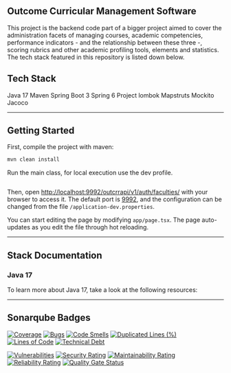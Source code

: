 ## Outcome Curricular Management Software

This project is the backend code part of a bigger project aimed to cover the administration facets of managing courses, academic competencies, performance indicators - and the relationship between these three -, scoring rubrics and other academic profiling tools, elements and statistics. The tech stack featured in this repository is listed down below.


## Tech Stack

Java 17
Maven
Spring Boot 3
Spring 6
Project lombok
Mapstruts
Mockito
Jacoco


---
## Getting Started

First, compile the project with maven:

```bash
mvn clean install
```

Run the main class, for local execution use the dev profile.

```bash

```

Then, open [http://localhost:9992/outcrrapi/v1/auth/faculties/](http://localhost:3013) with your browser to access it. The default port is [9992](http://localhost:3000), and the configuration can be changed from the file ```/application-dev.properties```.

You can start editing the page by modifying `app/page.tsx`. The page auto-updates as you edit the file through hot reloading.

---

## Stack Documentation

###  Java 17

To learn more about Java 17, take a look at the following resources:

---

## Sonarqube Badges


[![Coverage](https://pi2tools.icesi.edu.co/sonar/api/project_badges/measure?project=OUTCUR_outcome-curr-mgmnt-backend_AYthuxqSWeULmn6qh66e&metric=coverage&token=sqb_1019c88ef5af63cf64649891b1428c90877c942b)](https://pi2tools.icesi.edu.co/sonar/dashboard?id=OUTCUR_outcome-curr-mgmnt-backend_AYthuxqSWeULmn6qh66e)
[![Bugs](https://pi2tools.icesi.edu.co/sonar/api/project_badges/measure?project=OUTCUR_outcome-curr-mgmnt-backend_AYthuxqSWeULmn6qh66e&metric=bugs&token=sqb_1019c88ef5af63cf64649891b1428c90877c942b)](https://pi2tools.icesi.edu.co/sonar/dashboard?id=OUTCUR_outcome-curr-mgmnt-backend_AYthuxqSWeULmn6qh66e)
[![Code Smells](https://pi2tools.icesi.edu.co/sonar/api/project_badges/measure?project=OUTCUR_outcome-curr-mgmnt-backend_AYthuxqSWeULmn6qh66e&metric=code_smells&token=sqb_1019c88ef5af63cf64649891b1428c90877c942b)](https://pi2tools.icesi.edu.co/sonar/dashboard?id=OUTCUR_outcome-curr-mgmnt-backend_AYthuxqSWeULmn6qh66e)
[![Duplicated Lines (%)](https://pi2tools.icesi.edu.co/sonar/api/project_badges/measure?project=OUTCUR_outcome-curr-mgmnt-backend_AYthuxqSWeULmn6qh66e&metric=duplicated_lines_density&token=sqb_1019c88ef5af63cf64649891b1428c90877c942b)](https://pi2tools.icesi.edu.co/sonar/dashboard?id=OUTCUR_outcome-curr-mgmnt-backend_AYthuxqSWeULmn6qh66e)
[![Lines of Code](https://pi2tools.icesi.edu.co/sonar/api/project_badges/measure?project=OUTCUR_outcome-curr-mgmnt-backend_AYthuxqSWeULmn6qh66e&metric=ncloc&token=sqb_1019c88ef5af63cf64649891b1428c90877c942b)](https://pi2tools.icesi.edu.co/sonar/dashboard?id=OUTCUR_outcome-curr-mgmnt-backend_AYthuxqSWeULmn6qh66e)
[![Technical Debt](https://pi2tools.icesi.edu.co/sonar/api/project_badges/measure?project=OUTCUR_outcome-curr-mgmnt-backend_AYthuxqSWeULmn6qh66e&metric=sqale_index&token=sqb_1019c88ef5af63cf64649891b1428c90877c942b)](https://pi2tools.icesi.edu.co/sonar/dashboard?id=OUTCUR_outcome-curr-mgmnt-backend_AYthuxqSWeULmn6qh66e)

[![Vulnerabilities](https://pi2tools.icesi.edu.co/sonar/api/project_badges/measure?project=OUTCUR_outcome-curr-mgmnt-backend_AYthuxqSWeULmn6qh66e&metric=vulnerabilities&token=sqb_1019c88ef5af63cf64649891b1428c90877c942b)](https://pi2tools.icesi.edu.co/sonar/dashboard?id=OUTCUR_outcome-curr-mgmnt-backend_AYthuxqSWeULmn6qh66e)
[![Security Rating](https://pi2tools.icesi.edu.co/sonar/api/project_badges/measure?project=OUTCUR_outcome-curr-mgmnt-backend_AYthuxqSWeULmn6qh66e&metric=security_rating&token=sqb_1019c88ef5af63cf64649891b1428c90877c942b)](https://pi2tools.icesi.edu.co/sonar/dashboard?id=OUTCUR_outcome-curr-mgmnt-backend_AYthuxqSWeULmn6qh66e)
[![Maintainability Rating](https://pi2tools.icesi.edu.co/sonar/api/project_badges/measure?project=OUTCUR_outcome-curr-mgmnt-backend_AYthuxqSWeULmn6qh66e&metric=sqale_rating&token=sqb_1019c88ef5af63cf64649891b1428c90877c942b)](https://pi2tools.icesi.edu.co/sonar/dashboard?id=OUTCUR_outcome-curr-mgmnt-backend_AYthuxqSWeULmn6qh66e)
[![Reliability Rating](https://pi2tools.icesi.edu.co/sonar/api/project_badges/measure?project=OUTCUR_outcome-curr-mgmnt-backend_AYthuxqSWeULmn6qh66e&metric=reliability_rating&token=sqb_1019c88ef5af63cf64649891b1428c90877c942b)](https://pi2tools.icesi.edu.co/sonar/dashboard?id=OUTCUR_outcome-curr-mgmnt-backend_AYthuxqSWeULmn6qh66e)
[![Quality Gate Status](https://pi2tools.icesi.edu.co/sonar/api/project_badges/measure?project=OUTCUR_outcome-curr-mgmnt-backend_AYthuxqSWeULmn6qh66e&metric=alert_status&token=sqb_1019c88ef5af63cf64649891b1428c90877c942b)](https://pi2tools.icesi.edu.co/sonar/dashboard?id=OUTCUR_outcome-curr-mgmnt-backend_AYthuxqSWeULmn6qh66e)